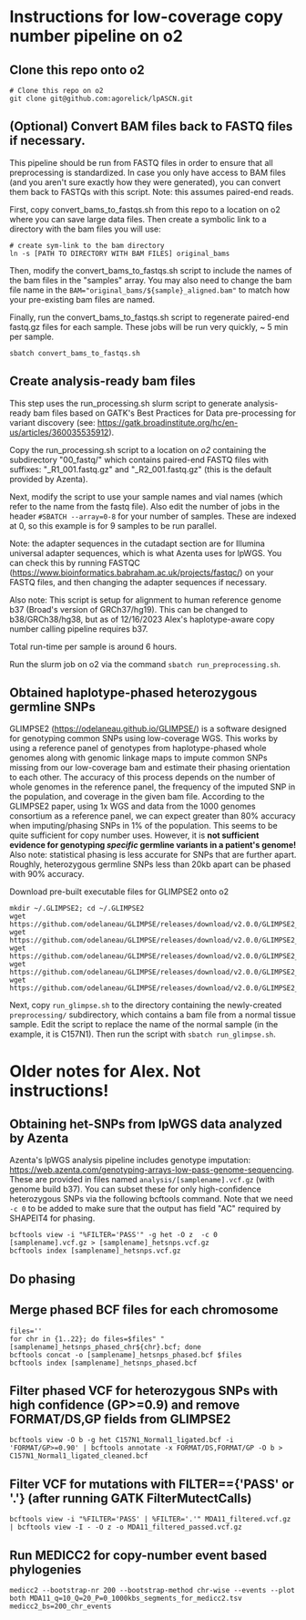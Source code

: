 # Instructions for low-coverage copy number pipeline on o2


## Clone this repo onto o2

```
# Clone this repo on o2
git clone git@github.com:agorelick/lpASCN.git
```

## (Optional) Convert BAM files back to FASTQ files if necessary.

This pipeline should be run from FASTQ files in order to ensure that all preprocessing is standardized. In case you only have access to BAM files (and you aren't sure exactly how they were generated), you can convert them back to FASTQs with this script. Note: this assumes paired-end reads.

First, copy convert_bams_to_fastqs.sh from this repo to a location on o2 where you can save large data files. Then create a symbolic link to a directory with the bam files you will use: 

```
# create sym-link to the bam directory
ln -s [PATH TO DIRECTORY WITH BAM FILES] original_bams
```

Then, modify the convert_bams_to_fastqs.sh script to include the names of the bam files in the "samples" array. You may also need to change the bam file name in the `BAM="original_bams/${sample}_aligned.bam"` to match how your pre-existing bam files are named.

Finally, run the convert_bams_to_fastqs.sh script to regenerate paired-end fastq.gz files for each sample. These jobs will be run very quickly, ~ 5 min per sample.

```
sbatch convert_bams_to_fastqs.sh
```


## Create analysis-ready bam files

This step uses the run_processing.sh slurm script to generate analysis-ready bam files based on GATK's Best Practices for Data pre-processing for variant discovery (see: https://gatk.broadinstitute.org/hc/en-us/articles/360035535912). 

Copy the run_processing.sh script to a location on *o2* containing the subdirectory "00_fastq/" which contains paired-end FASTQ files with suffixes: "_R1_001.fastq.gz" and "_R2_001.fastq.gz" (this is the default provided by Azenta). 

Next, modify the script to use your sample names and vial names (which refer to the name from the fastq file). Also edit the number of jobs in the header `#SBATCH --array=0-8` for your number of samples. These are indexed at 0, so this example is for 9 samples to be run parallel.

Note: the adapter sequences in the cutadapt section are for Illumina universal adapter sequences, which is what Azenta uses for lpWGS. You can check this by running FASTQC (https://www.bioinformatics.babraham.ac.uk/projects/fastqc/) on your FASTQ files, and then changing the adapter sequences if necessary.

Also note: This script is setup for alignment to human reference genome b37 (Broad's version of GRCh37/hg19). This can be changed to b38/GRCh38/hg38, but as of 12/16/2023 Alex's haplotype-aware copy number calling pipeline requires b37.

Total run-time per sample is around 6 hours.

Run the slurm job on o2 via the command `sbatch run_preprocessing.sh`.



## Obtained haplotype-phased heterozygous germline SNPs

GLIMPSE2 (https://odelaneau.github.io/GLIMPSE/) is a software designed for genotyping common SNPs using low-coverage WGS. This works by using a reference panel of genotypes from haplotype-phased whole genomes along with genomic linkage maps to impute common SNPs missing from our low-coverage bam and estimate their phasing orientation to each other. The accuracy of this process depends on the number of whole genomes in the reference panel, the frequency of the imputed SNP in the population, and coverage in the given bam file. According to the GLIMPSE2 paper, using 1x WGS and data from the 1000 genomes consortium as a reference panel, we can expect greater than 80% accuracy when imputing/phasing SNPs in 1% of the population. This seems to be quite sufficient for copy number uses. However, it is **not sufficient evidence for genotyping *specific* germline variants in a patient's genome!** Also note: statistical phasing is less accurate for SNPs that are further apart. Roughly, heterozygous germline SNPs less than 20kb apart can be phased with 90% accuracy. 

Download pre-built executable files for GLIMPSE2 onto o2
```
mkdir ~/.GLIMPSE2; cd ~/.GLIMPSE2
wget https://github.com/odelaneau/GLIMPSE/releases/download/v2.0.0/GLIMPSE2_chunk_static
wget https://github.com/odelaneau/GLIMPSE/releases/download/v2.0.0/GLIMPSE2_concordance_static
wget https://github.com/odelaneau/GLIMPSE/releases/download/v2.0.0/GLIMPSE2_ligate_static
wget https://github.com/odelaneau/GLIMPSE/releases/download/v2.0.0/GLIMPSE2_phase_static
wget https://github.com/odelaneau/GLIMPSE/releases/download/v2.0.0/GLIMPSE2_split_reference_static
```

Next, copy `run_glimpse.sh` to the directory containing the newly-created `preprocessing/` subdirectory, which contains a bam file from a normal tissue sample. Edit the script to replace the name of the normal sample (in the example, it is C157N1). Then run the script with `sbatch run_glimpse.sh`.


# Older notes for Alex. Not instructions!

## Obtaining het-SNPs from lpWGS data analyzed by Azenta
Azenta's lpWGS analysis pipeline includes genotype imputation: https://web.azenta.com/genotyping-arrays-low-pass-genome-sequencing. These are provided in files named `analysis/[samplename].vcf.gz` (with genome build b37). You can subset these for only high-confidence heterozygous SNPs via the following bcftools command. Note that we need `-c 0` to be added to make sure that the output has field "AC" required by SHAPEIT4 for phasing.

```
bcftools view -i "%FILTER='PASS'" -g het -O z  -c 0 [samplename].vcf.gz > [samplename]_hetsnps.vcf.gz
bcftools index [samplename]_hetsnps.vcf.gz
```

## Do phasing

## Merge phased BCF files for each chromosome

```
files=''
for chr in {1..22}; do files=$files" "[samplename]_hetsnps_phased_chr${chr}.bcf; done
bcftools concat -o [samplename]_hetsnps_phased.bcf $files
bcftools index [samplename]_hetsnps_phased.bcf
```

## Filter phased VCF for heterozygous SNPs with high confidence (GP>=0.9) and remove FORMAT/DS,GP fields from GLIMPSE2
```
bcftools view -O b -g het C157N1_Normal1_ligated.bcf -i 'FORMAT/GP>=0.90' | bcftools annotate -x FORMAT/DS,FORMAT/GP -O b > C157N1_Normal1_ligated_cleaned.bcf
```

## Filter VCF for mutations with FILTER=={'PASS' or '.'} (after running GATK FilterMutectCalls) 
```
bcftools view -i "%FILTER='PASS' | %FILTER='.'" MDA11_filtered.vcf.gz | bcftools view -I - -O z -o MDA11_filtered_passed.vcf.gz
```

## Run MEDICC2 for copy-number event based phylogenies

```
medicc2 --bootstrap-nr 200 --bootstrap-method chr-wise --events --plot both MDA11_q=10_Q=20_P=0_1000kbs_segments_for_medicc2.tsv medicc2_bs=200_chr_events
```
